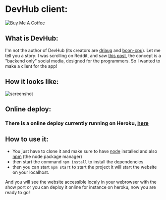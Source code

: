 # DevHub client:

[![Buy Me A Coffee](https://www.buymeacoffee.com/assets/img/custom_images/orange_img.png)](https://www.buymeacoffee.com/saravenpi)

## What is DevHub:

I'm not the author of DevHub (its creators are [driaug](https://github.com/driaug) and [boon-cpu](https://github.com/boon-cpu)). Let me tell you a story: I was scrolling on Reddit, and saw [this post](https://www.reddit.com/r/ProgrammerHumor/comments/lxtine/devhub_the_backend_only_social_media/), the concept is a "backend only" social media, designed for the programmers.
So I wanted to make a client for the app!

## How it looks like:

![screenshot](https://i.imgur.com/h1mEub4.png)

## Online deploy:

### There is a online deploy currently running on Heroku, [here](https://devhub-client.herokuapp.com)

## How to use it:

- You just have to clone it and make sure to have [node](https://nodejs.org) installed and also [npm](https://docs.npmjs.com/downloading-and-installing-node-js-and-npm) (the node package manager)
- then start the command `npm install` to install the dependencies
- then you can start `npm start` to start the project it will start the website on your localhost.

And you will see the website accessible localy in your webrowser with the show port or you can deploy it online for  instance on heroku, now you are ready to go!
